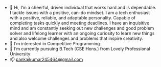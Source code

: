 - 👋 Hi, I’m a cheerful, driven individual that works hard and is dependable. I tackle issues with a positive, can-do mindset. I am a tech enthusiast with a positive, reliable, and adaptable personality. Capable of completing tasks quickly and meeting deadlines. I have an inquisitive mind and am constantly seeking out new challenges and good problem solver and lifelong learner with an ongoing curiosity to learn new things and also welcome challenges and problems that inspire creativity.
- 👀 I’m interested in Competitive Programming
- 🌱 I’m currently pursuing B.Tech (CSE Hons.) from Lovely Professional University
- 📫 pankajkumar245464@gmail.com

